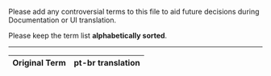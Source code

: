 Please add any controversial terms to this file to aid future decisions during Documentation or UI translation.

Please keep the term list **alphabetically sorted**.

---

|Original Term|pt-br translation|
|-|-|
